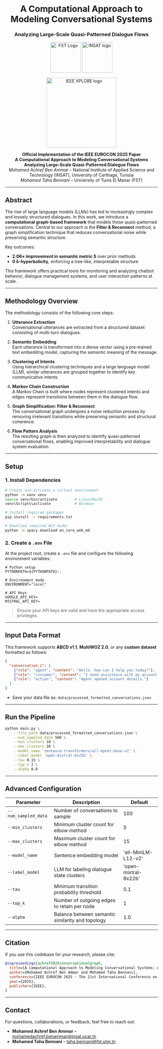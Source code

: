 <h1 align="center">A Computational Approach to Modeling Conversational Systems</h1>
<h3 align="center">Analyzing Large-Scale Quasi-Patterned Dialogue Flows</h3>

<p align="center">
  <img src="https://utm.rnu.tn/utm/images/utm-og-img.png" alt="FST Logo" width="100"/>
  <img src="https://insat.rnu.tn/assets/images/logo_c.png" alt="INSAT logo" width="100">
  <p align = "center">
    <img src="https://ieeer8.org/wp-content/uploads/2022/03/IEEE-Region-8-Logo.png" alt="IEEE XPLORE logo" width="230">
  </p>
</p>


<p align="center">
  <strong>Official Implementation of the IEEE EUROCON 2025 Paper <br>A Computational Approach to Modeling Conversational Systems</h1>
Analyzing Large-Scale Quasi-Patterned Dialogue Flows</strong><br>
  <em>Mohamed Achref Ben Ammar</em> – National Institute of Applied Science and Technology (INSAT), University of Carthage, Tunisia<br>
  <em>Mohamed Taha Bennani</em> – University of Tunis El Manar (FST)
</p>

---

## Abstract

The rise of large language models (LLMs) has led to increasingly complex and loosely structured dialogues. In this work, we introduce a **computational graph-based framework** that models these quasi-patterned conversations. Central to our approach is the **Filter & Reconnect** method, a graph simplification technique that reduces conversational noise while preserving semantic structure.

Key outcomes:
- **2.06× improvement in semantic metric S** over prior methods
- **0 δ-hyperbolicity**, enforcing a tree-like, interpretable structure

This framework offers practical tools for monitoring and analyzing chatbot behavior, dialogue management systems, and user interaction patterns at scale.

---

## Methodology Overview

The methodology consists of the following core steps:

1. **Utterance Extraction**  
   Conversational utterances are extracted from a structured dataset consisting of multi-turn dialogues.

2. **Semantic Embedding**  
   Each utterance is transformed into a dense vector using a pre-trained text embedding model, capturing the semantic meaning of the message.

3. **Clustering of Intents**  
   Using hierarchical clustering techniques and a large language model (LLM), similar utterances are grouped together to identify key communicative intents.

4. **Markov Chain Construction**  
   A Markov Chain is built where nodes represent clustered intents and edges represent transitions between them in the dialogue flow.

5. **Graph Simplification: Filter & Reconnect**  
   The conversational graph undergoes a noise reduction process by removing irrelevant transitions while preserving semantic and structural coherence.

6. **Flow Pattern Analysis**  
   The resulting graph is then analyzed to identify quasi-patterned conversational flows, enabling improved interpretability and dialogue system evaluation.

---

## Setup

### 1. Install Dependencies

```bash
# Create and activate a virtual environment
python -m venv venv
source venv/bin/activate        # Linux/MacOS
venv\Scripts\activate           # Windows

# Install required packages
pip install -r requirements.txt

# Download required NLP model
python -m spacy download en_core_web_md
```

### 2. Create a `.env` File

At the project root, create a `.env` file and configure the following environment variables:

```dotenv
# Python setup
PYTHONPATH=${PYTHONPATH}:.

# Environment mode
ENVIRONMENT="local"

# API Keys
GOOGLE_API_KEY=
MISTRAL_API_KEY=
```

> Ensure your API keys are valid and have the appropriate access privileges.

---

## Input Data Format

This framework supports **ABCD v1.1**, **MultiWOZ 2.0**, or any **custom dataset** formatted as follows:

```json
{
  "conversation_1": [
    {"role": "agent", "content": "Hello, how can I help you today?"},
    {"role": "customer", "content": "I need assistance with my account."},
    {"role": "action", "content": "Agent opened account details."}
  ]
}
```

- Save your data file as: `data/processed_formatted_conversations.json`

---

## Run the Pipeline

```bash
python main.py \
    --file_path data/processed_formatted_conversations.json \
    --num_sampled_data 500 \
    --min_clusters 10 \
    --max_clusters 30 \
    --model_name 'sentence-transformers/all-mpnet-base-v2' \
    --label_model 'open-mixtral-8x22b' \
    --tau 0.15 \
    --top_k 2 \
    --alpha 0.8
```

---

## Advanced Configuration

| Parameter            | Description                                      | Default                         |
|----------------------|--------------------------------------------------|---------------------------------|
| `--num_sampled_data` | Number of conversations to sample                | 100                             |
| `--min_clusters`     | Minimum cluster count for elbow method           | 5                               |
| `--max_clusters`     | Maximum cluster count for elbow method           | 15                              |
| `--model_name`       | Sentence embedding model                         | 'all-MiniLM-L12-v2'             |
| `--label_model`      | LLM for labeling dialogue state clusters         | 'open-mixtral-8x22b'            |
| `--tau`              | Minimum transition probability threshold         | 0.1                             |
| `--top_k`            | Number of outgoing edges to retain per node      | 1                               |
| `--alpha`            | Balance between semantic similarity and topology | 1.0                             |

---

## Citation

If you use this codebase for your research, please cite:

```bibtex
@inproceedings{achref2025conversationalgraph,
  title={A Computational Approach to Modeling Conversational Systems: Analyzing Large-Scale Quasi-Patterned Dialogue Flows},
  author={Mohamed Achref Ben Ammar and Mohamed Taha Bennani},
  conference={IEEE EUROCON 2025 - The 21st International Conference on Smart Technologies},
  year={2025},
  publisher={IEEE},
}
```

---

## Contact

For questions, collaborations, or feedback, feel free to reach out:

- **Mohamed Achref Ben Ammar** – [mohamedachref.benammar@insat.ucar.tn](mailto:mohamedachref.benammar@insat.ucar.tn)  
- **Mohamed Taha Bennani** – [taha.bennani@fst.utm.tn](mailto:taha.bennani@fst.utm.tn)
